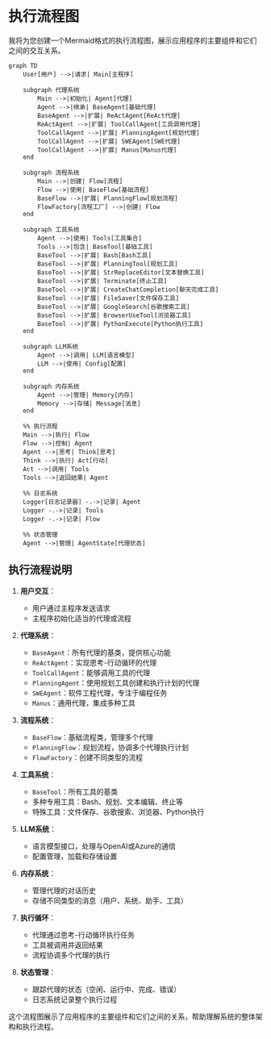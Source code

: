 # 执行流程图

我将为您创建一个Mermaid格式的执行流程图，展示应用程序的主要组件和它们之间的交互关系。

```mermaid
graph TD
    User[用户] -->|请求| Main[主程序]
    
    subgraph 代理系统
        Main -->|初始化| Agent[代理]
        Agent -->|继承| BaseAgent[基础代理]
        BaseAgent -->|扩展| ReActAgent[ReAct代理]
        ReActAgent -->|扩展| ToolCallAgent[工具调用代理]
        ToolCallAgent -->|扩展| PlanningAgent[规划代理]
        ToolCallAgent -->|扩展| SWEAgent[SWE代理]
        ToolCallAgent -->|扩展| Manus[Manus代理]
    end
    
    subgraph 流程系统
        Main -->|创建| Flow[流程]
        Flow -->|使用| BaseFlow[基础流程]
        BaseFlow -->|扩展| PlanningFlow[规划流程]
        FlowFactory[流程工厂] -->|创建| Flow
    end
    
    subgraph 工具系统
        Agent -->|使用| Tools[工具集合]
        Tools -->|包含| BaseTool[基础工具]
        BaseTool -->|扩展| Bash[Bash工具]
        BaseTool -->|扩展| PlanningTool[规划工具]
        BaseTool -->|扩展| StrReplaceEditor[文本替换工具]
        BaseTool -->|扩展| Terminate[终止工具]
        BaseTool -->|扩展| CreateChatCompletion[聊天完成工具]
        BaseTool -->|扩展| FileSaver[文件保存工具]
        BaseTool -->|扩展| GoogleSearch[谷歌搜索工具]
        BaseTool -->|扩展| BrowserUseTool[浏览器工具]
        BaseTool -->|扩展| PythonExecute[Python执行工具]
    end
    
    subgraph LLM系统
        Agent -->|调用| LLM[语言模型]
        LLM -->|使用| Config[配置]
    end
    
    subgraph 内存系统
        Agent -->|管理| Memory[内存]
        Memory -->|存储| Message[消息]
    end
    
    %% 执行流程
    Main -->|执行| Flow
    Flow -->|控制| Agent
    Agent -->|思考| Think[思考]
    Think -->|执行| Act[行动]
    Act -->|调用| Tools
    Tools -->|返回结果| Agent
    
    %% 日志系统
    Logger[日志记录器] -.->|记录| Agent
    Logger -.->|记录| Tools
    Logger -.->|记录| Flow
    
    %% 状态管理
    Agent -->|管理| AgentState[代理状态]
```

## 执行流程说明

1. **用户交互**：
   - 用户通过主程序发送请求
   - 主程序初始化适当的代理或流程

2. **代理系统**：
   - `BaseAgent`：所有代理的基类，提供核心功能
   - `ReActAgent`：实现思考-行动循环的代理
   - `ToolCallAgent`：能够调用工具的代理
   - `PlanningAgent`：使用规划工具创建和执行计划的代理
   - `SWEAgent`：软件工程代理，专注于编程任务
   - `Manus`：通用代理，集成多种工具

3. **流程系统**：
   - `BaseFlow`：基础流程类，管理多个代理
   - `PlanningFlow`：规划流程，协调多个代理执行计划
   - `FlowFactory`：创建不同类型的流程

4. **工具系统**：
   - `BaseTool`：所有工具的基类
   - 多种专用工具：Bash、规划、文本编辑、终止等
   - 特殊工具：文件保存、谷歌搜索、浏览器、Python执行

5. **LLM系统**：
   - 语言模型接口，处理与OpenAI或Azure的通信
   - 配置管理，加载和存储设置

6. **内存系统**：
   - 管理代理的对话历史
   - 存储不同类型的消息（用户、系统、助手、工具）

7. **执行循环**：
   - 代理通过思考-行动循环执行任务
   - 工具被调用并返回结果
   - 流程协调多个代理的执行

8. **状态管理**：
   - 跟踪代理的状态（空闲、运行中、完成、错误）
   - 日志系统记录整个执行过程

这个流程图展示了应用程序的主要组件和它们之间的关系，帮助理解系统的整体架构和执行流程。
